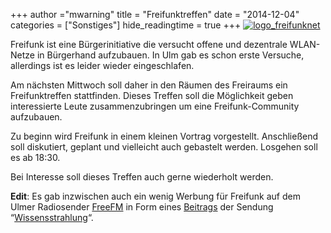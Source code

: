 +++
author ="mwarning"
title = "Freifunktreffen"
date = "2014-12-04"
categories = ["Sonstiges"]
hide_readingtime = true
+++
[![logo_freifunknet](/uploads/2014/12/logo_freifunknet.png)](/uploads/2014/12/logo_freifunknet.png)

Freifunk ist eine Bürgerinitiative die versucht offene und dezentrale WLAN-Netze in Bürgerhand aufzubauen. In Ulm gab es schon erste Versuche, allerdings ist es leider wieder eingeschlafen.

Am nächsten Mittwoch soll daher in den Räumen des Freiraums ein Freifunktreffen stattfinden. Dieses Treffen soll die Möglichkeit geben interessierte Leute zusammenzubringen um eine Freifunk-Community aufzubauen.

Zu beginn wird Freifunk in einem kleinen Vortrag vorgestellt. Anschließend soll diskutiert, geplant und vielleicht auch gebastelt werden. Losgehen soll es ab 18:30.

Bei Interesse soll dieses Treffen auch gerne wiederholt werden.

**Edit**: Es gab inzwischen auch ein wenig Werbung für Freifunk auf dem Ulmer Radiosender [FreeFM](http://www.freefm.de/) in Form eines [Beitrags](http://www.aau.telebus.de/wissensstrahlung/2014/mp3/Wissensstrahlung_141207_public.mp3) der Sendung “[Wissensstrahlung](http://wissensstrahlung.de)“.
